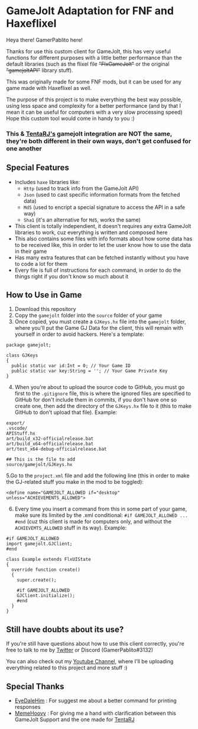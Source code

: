# GameJolt Adaptation for FNF and Haxeflixel

Heya there! GamerPablito here!

Thanks for use this custom client for GameJolt, this has very useful functions
for different purposes with a little better performance than the default libraries
(such as the flixel file ~~"FlxGameJolt"~~ or the original ~~"gamejoltAPI"~~ library stuff).

This was originally made for some FNF mods, but it can be used for any game made with Haxeflixel as well.

The purpose of this project is to make everything the best way possible,
using less space and complexity for a better performance (and by that I mean
it can be useful for computers with a very slow processing speed)
Hope this custom tool would come in handy to you :)

### This & [TentaRJ's](https://github.com/TentaRJ/GameJolt-FNF-Integration) gamejolt integration are NOT the same, they're both different in their own ways, don't get confused for one another

## Special Features
- Includes `haxe` libraries like:
  - `Http` (used to track info from the GameJolt API)
  - `Json` (used to cast specific information formats from the fetched data)
  - `Md5` (used to encript a special signature to access the API in a safe way)
  - `Sha1` (it's an alternative for `Md5`, works the same)
- This client is totally independient, it doesn't requires any extra GameJolt libraries to work, cuz everything is written and composed here
- This also contains some files with info formats about how some data has to be received like, this in order to let the user know how to use the data in their game
- Has many extra features that can be fetched instantly without you have to code a lot for them
- Every file is full of instructions for each command, in order to do the things right if you don't know so much about it

## How to Use in Game
1. Download this repository
2. Copy the `gamejolt` folder into the `source` folder of your game
3. Once copied, you must create a `GJKeys.hx` file into the `gamejolt` folder, where you'll put the Game GJ Data for the client, this will remain with yourself in order to avoid hackers.
Here's a template:
```
package gamejolt;

class GJKeys
{
  public static var id:Int = 0; // Your Game ID
  public static var key:String = ''; // Your Game Private Key
}
```
4. When you're about to upload the source code to GitHub, you must go first to the `.gitignore` file, this is where the ignored files are specified to GitHub for don't include them in commits, if you don't have one so create one, then add the directory of the `GJKeys.hx` file to it (this to make GitHub to don't upload that file).
Example:
```
export/
.vscode/
APIStuff.hx
art/build_x32-officialrelease.bat
art/build_x64-officialrelease.bat
art/test_x64-debug-officialrelease.bat

## This is the file to add
source/gamejolt/GJKeys.hx
```

5.Go to the `project.xml` file and add the following line (this in order to make the GJ-related stuff you make in the mod to be toggled):

`<define name="GAMEJOLT_ALLOWED if="desktop" unless="ACHIEVEMENTS_ALLOWED">`

6. Every time you insert a command from this in some part of your game, make sure its limited by the .xml conditional: `#if GAMEJOLT_ALLOWED ... #end` (cuz this client is made for computers only, and without the `ACHIEVEMTS_ALLOWED` stuff in its way). Example:
```
#if GAMEJOLT_ALLOWED
import gamejolt.GJClient;
#end
  
class Example extends FlxUIState
{
  override function create()
  {
    super.create();

    #if GAMEJOLT_ALLOWED
    GJClient.initialize();
    #end
  }
}
```

## Still have doubts about its use?
If you're still have questions about how to use this client correctly,
you're free to talk to me by [Twitter](https://twitter.com/GamerPablito1) or Discord (GamerPablito#3132)

You can also check out my [Youtube Channel](https://www.youtube.com/channel/UCpavbRRdISmsF_fpiAuVafg),
where I'll be uploading everything related to this project and more stuff :)

## Special Thanks
- [EyeDaleHim](https://github.com/EyeDaleHim) : For suggest me about a better command for printing responses
- [MemeHoovy](https://github.com/MemeHoovy) : For giving me a hand with clarification between this GameJolt Support and the one made for [TentaRJ](https://github.com/TentaRJ/GameJolt-FNF-Integration)
